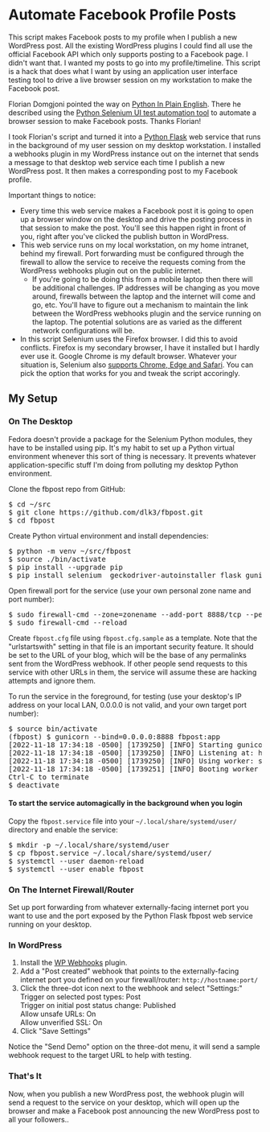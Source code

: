 # Automate Facebook Profile Posts

This script makes Facebook posts to my profile when I publish a new WordPress post.  All the existing WordPress plugins I could find all use the official Facebook API which only supports posting to a Facebook page.  I didn't want that.  I wanted my posts to go into my profile/timeline.  This script is a hack that does what I want by using an application user interface testing tool to drive a live browser session on my workstation to make the Facebook post.

Florian Domgjoni pointed the way on [Python In Plain English](https://python.plainenglish.io/automating-facebook-posts-with-python-using-selenium-7a7ffca0f325).  There he described using the [Python Selenium UI test automation tool](https://selenium-python.readthedocs.io/) to automate a browser session to make Facebook posts.  Thanks Florian!

I took Florian's script and turned it into a [Python Flask](https://flask.palletsprojects.com/en/2.2.x/) web service that runs in the background of my user session on my desktop workstation.  I installed a webhooks plugin in my WordPress instance out on the internet that sends a message to that desktop web service each time I publish a new WordPress post.  It then makes a corresponding post to my Facebook profile.

Important things to notice:
* Every time this web service makes a Facebook post it is going to open up a browser window on the desktop and drive the posting process in that session to make the post.  You'll see this happen right in front of you, right after you've clicked the publish button in WordPress.
* This web service runs on my local workstation, on my home intranet, behind my firewall.  Port forwarding must be configured through the firewall to allow the service to receive the requests coming from the WordPress webhooks plugin out on the public internet.  
  * If you're going to be doing this from a mobile laptop then there will be additional challenges.  IP addresses will be changing as you move around, firewalls between the laptop and the internet will come and go, etc.  You'll have to figure out a mechanism to maintain the link between the WordPress webhooks plugin and the service running on the laptop.  The potential solutions are as varied as the different network configurations will be.
* In this script Selenium uses the Firefox browser.  I did this to avoid conflicts.  Firefox is my secondary browser, I have it installed but I hardly ever use it.  Google Chrome is my default browser.  Whatever your situation is, Selenium also [supports Chrome, Edge and Safari](https://selenium-python.readthedocs.io/installation.html#drivers).  You can pick the option that works for you and tweak the script accoringly.

## My Setup

### On The Desktop

Fedora doesn't provide a package for the Selenium Python modules, they have to be installed using pip.  It's my habit to set up a Python virtual environment whenever this sort of thing is necessary.  It prevents whatever application-specific stuff  I'm doing from polluting my desktop Python environment.

Clone the fbpost repo from GitHub:
<pre>
$ cd ~/src
$ git clone https://github.com/dlk3/fbpost.git
$ cd fbpost
</pre>

Create Python virtual environment and install dependencies:
<pre>
$ python -m venv ~/src/fbpost
$ source ./bin/activate
$ pip install --upgrade pip
$ pip install selenium  geckodriver-autoinstaller flask gunicorn
</pre>

Open firewall port for the service (use your own personal zone name and port number):
<pre>
$ sudo firewall-cmd --zone=zonename --add-port 8888/tcp --permanent
$ sudo firewall-cmd --reload
</pre>

Create <code>fbpost.cfg</code> file using <code>fbpost.cfg.sample</code> as a template.  Note that the "urlstartswith" setting in that file is an important security feature.  It should be set to the URL of your blog, which will be the base of any permalinks sent from the WordPress webhook.  If other people send requests to this service with other URLs in them, the service will assume these are hacking attempts and ignore them.

To run the service in the foreground, for testing (use your desktop's IP address on your local LAN, 0.0.0.0 is not valid, and your own target port number):
<pre>
$ source bin/activate
(fbpost) $ gunicorn --bind=0.0.0.0:8888 fbpost:app
[2022-11-18 17:34:18 -0500] [1739250] [INFO] Starting gunicorn 20.1.0
[2022-11-18 17:34:18 -0500] [1739250] [INFO] Listening at: http://0.0.0.0:8888 (1739250)
[2022-11-18 17:34:18 -0500] [1739250] [INFO] Using worker: sync
[2022-11-18 17:34:18 -0500] [1739251] [INFO] Booting worker with pid: 1739251
Ctrl-C to terminate
$ deactivate
</pre>

#### To start the service automagically in the background when you login

Copy the <code>fbpost.service</code> file into your <code>~/.local/share/systemd/user/</code> directory and enable the service:
<pre>
$ mkdir -p ~/.local/share/systemd/user
$ cp fbpost.service ~/.local/share/systemd/user/
$ systemctl --user daemon-reload
$ systemctl --user enable fbpost
</pre>

### On The Internet Firewall/Router

Set up port forwarding from whatever externally-facing internet port you want to use and the port exposed by the Python Flask fbpost web service running on your desktop.

### In WordPress

1.  Install the [WP Webhooks](https://wordpress.org/plugins/wp-webhooks/) plugin.
2.  Add a "Post created" webhook that points to the externally-facing internet port you defined on your firewall/router: <code>http://hostname:port/</code>
3.  Click the three-dot icon next to the webhook and select "Settings:"
    <br />Trigger on selected post types: Post
    <br />Trigger on initial post status change: Published
    <br />Allow unsafe URLs: On
    <br />Allow unverified SSL: On
4. Click "Save Settings"

Notice the "Send Demo" option on the three-dot menu, it will send a sample webhook request to the target URL to help with testing.

### That's It

Now, when you publish a new WordPress post, the webhook plugin will send a request to the service on your desktop, which will open up the browser and make a Facebook post announcing the new WordPress post to all your followers..
